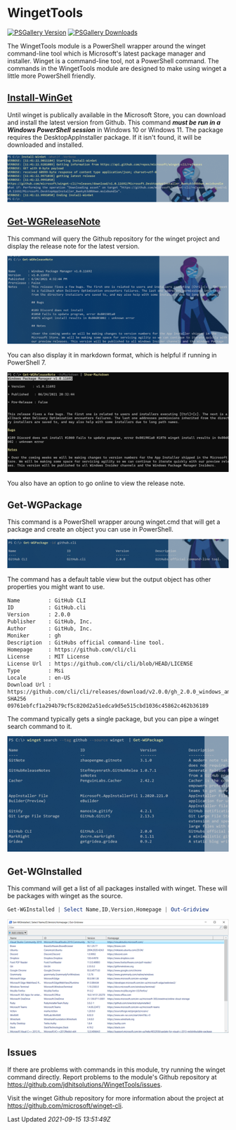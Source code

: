 # WingetTools

[![PSGallery Version](https://img.shields.io/powershellgallery/v/WingetTools.png?style=for-the-badge&label=PowerShell%20Gallery)](https://www.powershellgallery.com/packages/WingetTools/) [![PSGallery Downloads](https://img.shields.io/powershellgallery/dt/WingetTools.png?style=for-the-badge&label=Downloads)](https://www.powershellgallery.com/packages/WingetTools/)

The WingetTools module is a PowerShell wrapper around the winget command-line tool which is Microsoft's latest package manager and installer. Winget is a command-line tool, not a PowerShell command. The commands in the WingetTools module are designed to make using winget a little more PowerShell friendly.

## [Install-WinGet](docs/Install-Winget.md)

Until winget is publically available in the Microsoft Store, you can download and install the latest version from Github. This command __*must be run in a Windows PowerShell session*__ in Windows 10 or Windows 11. The package requires the DesktopAppInstaller package. If it isn't found, it will be downloaded and installed.

![install winget](images/install-winget.png)

## [Get-WGReleaseNote](docs/Get-WGReleaseNote.md)

This command will query the Github repository for the winget project and display the release note for the latest version.

![Get release note](images/get-wgreleasenote.png)

You can also display it in markdown format, which is helpful if running in PowerShell 7.

![release note markdown](images/releasenote-markdown.png)

You also have an option to go online to view the release note.

## Get-WGPackage

This command is a PowerShell wrapper aroung winget.cmd that will get a package and create an object you can use in PowerShell.

![get winget package](images/get-wgpackage-1.png)

The command has a default table view but the output object has other properties you might want to use.

```text
Name         : GitHub CLI
ID           : GitHub.cli
Version      : 2.0.0
Publisher    : GitHub, Inc.
Author       : GitHub, Inc.
Moniker      : gh
Description  : GitHubs official command-line tool.
Homepage     : https://github.com/cli/cli
License      : MIT License
License Url  : https://github.com/cli/cli/blob/HEAD/LICENSE
Type         : Msi
Locale       : en-US
Download Url : https://github.com/cli/cli/releases/download/v2.0.0/gh_2.0.0_windows_amd64.msi
SHA256       : 09761ebfcf1a294b79cf5c820d2a51edca9d5e515cbd1036c45862c462b36189
```

The command typically gets a single package, but you can pipe a winget search command to it.

![get winget package search](images/get-wgpackage-2.png)

## Get-WGInstalled

This command will get a list of all packages installed with winget. These will be packages with winget as the source.

```powershell
Get-WGInstalled | Select Name,ID,Version,Homepage | Out-Gridview
```

![get winget installed](images/get-wginstalled.png)

## Issues

If there are problems with commands in this module, try running the winget command directly. Report problems to the module's Github repository at <https://github.com/jdhitsolutions/WingetTools/issues>.

Visit the winget Github repository for more information about the project at <https://github.com/microsoft/winget-cli>.

Last Updated _2021-09-15 13:51:49Z_
